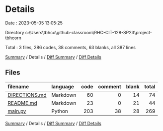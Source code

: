 # Details

Date : 2023-05-05 13:05:25

Directory c:\\Users\\tbhco\\github-classroom\\RHC-CIT-128-SP23\\project-tbhcorn

Total : 3 files,  286 codes, 38 comments, 63 blanks, all 387 lines

[Summary](results.md) / Details / [Diff Summary](diff.md) / [Diff Details](diff-details.md)

## Files
| filename | language | code | comment | blank | total |
| :--- | :--- | ---: | ---: | ---: | ---: |
| [DIRECTIONS.md](/DIRECTIONS.md) | Markdown | 60 | 0 | 14 | 74 |
| [README.md](/README.md) | Markdown | 23 | 0 | 21 | 44 |
| [main.py](/main.py) | Python | 203 | 38 | 28 | 269 |

[Summary](results.md) / Details / [Diff Summary](diff.md) / [Diff Details](diff-details.md)